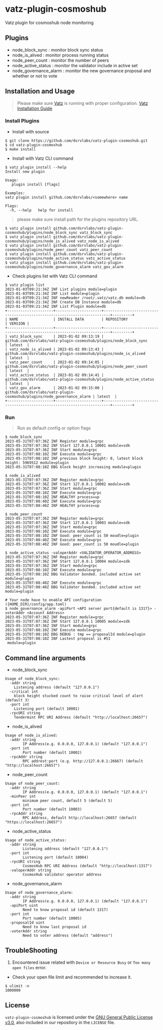 # vatz-plugin-cosmoshub
Vatz plugin for cosmoshub node monitoring

## Plugins
- node_block_sync : monitor block sync status
- node_is_alived : monitor process running status
- node_peer_count : monitor the number of peers
- node_active_status : monitor the validator include in active set
- node_governance_alarm : monitor the new governance proposal and whether or not to vote

## Installation and Usage
> Please make sure [Vatz](https://github.com/dsrvlabs/vatz) is running with proper configuration. [Vatz Installation Guide](https://github.com/dsrvlabs/vatz/blob/main/docs/installation.md)

### Install Plugins
- Install with source
```
$ git clone https://github.com/dsrvlabs/vatz-plugin-cosmoshub.git
$ cd vatz-plugin-cosmoshub
$ make install
```
- Install with Vatz CLI command
```
$ vatz plugin install --help
Install new plugin

Usage:
   plugin install [flags]

Examples:
vatz plugin install github.com/dsrvlabs/<somewhere> name

Flags:
  -h, --help   help for install
```
> please make sure install path for the plugins repository URL.
```
$ vatz plugin install github.com/dsrvlabs/vatz-plugin-cosmoshub/plugins/node_block_sync vatz_block_sync
$ vatz plugin install github.com/dsrvlabs/vatz-plugin-cosmoshub/plugins/node_is_alived vatz_node_is_alived
$ vatz plugin install github.com/dsrvlabs/vatz-plugin-cosmoshub/plugins/node_peer_count vatz_peer_count
$ vatz plugin install github.com/dsrvlabs/vatz-plugin-cosmoshub/plugins/node_active_status vatz_active_status
$ vatz plugin install github.com/dsrvlabs/vatz-plugin-cosmoshub/plugins/node_governance_alarm vatz_gov_alarm
```
- Check plugins list with Vatz CLI command
```
$ vatz plugin list
2023-01-03T09:21:34Z INF List plugins module=plugin
2023-01-03T09:21:34Z INF List module=plugin
2023-01-03T09:21:34Z INF newReader /root/.vatz/vatz.db module=db
2023-01-03T09:21:34Z INF Create DB Instance module=db
2023-01-03T09:21:34Z INF List Plugin module=db
+---------------------+---------------------+-------------------------------------------------------------------------+---------+
| NAME                | INSTALL DATA        | REPOSITORY                                                              | VERSION |
+---------------------+---------------------+-------------------------------------------------------------------------+---------+
| vatz_block_sync     | 2023-01-02 09:13:19 | github.com/dsrvlabs/vatz-plugin-cosmoshub/plugins/node_block_sync       | latest  |
| vatz_node_is_alived | 2023-01-02 09:13:43 | github.com/dsrvlabs/vatz-plugin-cosmoshub/plugins/node_is_alived        | latest  |
| vatz_peer_count     | 2023-01-02 09:14:05 | github.com/dsrvlabs/vatz-plugin-cosmoshub/plugins/node_peer_count       | latest  |
| vatz_active_status  | 2023-01-02 09:14:41 | github.com/dsrvlabs/vatz-plugin-cosmoshub/plugins/node_active_status    | latest  |
| vatz_gov_alarm      | 2023-01-02 09:15:00 | github.com/dsrvlabs/vatz-plugin-cosmoshub/plugins/node_governance_alarm | latest  |
+---------------------+---------------------+-------------------------------------------------------------------------+---------+
```

### Run
> Run as default config or option flags
```
$ node_block_sync
2023-05-31T07:07:36Z INF Register module=grpc
2023-05-31T07:07:36Z INF Start 127.0.0.1 10001 module=sdk
2023-05-31T07:07:36Z INF Start module=grpc
2023-05-31T07:08:10Z INF Execute module=grpc
2023-05-31T07:08:10Z INF previous block height: 0, latest block height: 5969512 module=plugin
2023-05-31T07:08:10Z DBG block height increasing module=plugin
```
```
$ node_is_alived
2023-05-31T07:07:36Z INF Register module=grpc
2023-05-31T07:07:36Z INF Start 127.0.0.1 10002 module=sdk
2023-05-31T07:07:36Z INF Start module=grpc
2023-05-31T07:08:10Z INF Execute module=grpc
2023-05-31T07:08:10Z INF HEALTHY process=up
2023-05-31T07:08:40Z INF Execute module=grpc
2023-05-31T07:08:40Z INF HEALTHY process=up
```
```
$ node_peer_count
2023-05-31T07:07:36Z INF Register module=grpc
2023-05-31T07:07:36Z INF Start 127.0.0.1 10003 module=sdk
2023-05-31T07:07:36Z INF Start module=grpc
2023-05-31T07:08:10Z INF Execute module=grpc
2023-05-31T07:08:10Z INF Good: peer_count is 50 moudle=plugin
2023-05-31T07:08:40Z INF Execute module=grpc
2023-05-31T07:08:40Z INF Good: peer_count is 50 moudle=plugin
```
```
$ node_active_status -valoperAddr <VALIDATOR_OPERATOR_ADDRESS>
2023-05-31T07:07:36Z INF Register module=grpc
2023-05-31T07:07:36Z INF Start 127.0.0.1 10004 module=sdk
2023-05-31T07:07:36Z INF Start module=grpc
2023-05-31T07:08:10Z INF Execute module=grpc
2023-05-31T07:08:10Z DBG Validator bonded. included active set module=plugin
2023-05-31T07:08:40Z INF Execute module=grpc
2023-05-31T07:08:40Z DBG Validator bonded. included active set module=plugin
```
```
# Your node have to enable API configuration ({HOME_DIR}/config/app.toml)
$ node_governance_alarm -apiPort <API server port{default is 1317}> -voterAddr <Account Address>
2023-05-31T07:07:36Z INF Register module=grpc
2023-05-31T07:07:36Z INF Start 127.0.0.1 10005 module=sdk
2023-05-31T07:07:36Z INF Start module=grpc
2023-05-31T07:08:10Z INF Execute module=grpc
2023-05-31T07:08:10Z DBG DEBUG : tmp == proposalId module=plugin
2023-05-31T07:08:10Z INF Lastest proposal is #51
 module=plugin
```
## Command line arguments
- node_block_sync
```
Usage of node_block_sync:
  -addr string
	Listening address (default "127.0.0.1")
  -critical int
	block height stucked count to raise critical level of alert (default 3)
  -port int
	Listening port (default 10001)
  -rpcURI string
	Tendermint RPC URI Address (default "http://localhost:26657")
```
- node_is_alived
```
Usage of node_is_alived:
  -addr string
    	IP Address(e.g. 0.0.0.0, 127.0.0.1) (default "127.0.0.1")
  -port int
    	Port number (default 10002)
  -rpcAddr string
    	RPC addrest:port (e.g. http://127.0.0.1:26667) (default "http://localhost:26657")
```
- node_peer_count
```
Usage of node_peer_count:
  -addr string
        IP Address(e.g. 0.0.0.0, 127.0.0.1) (default "127.0.0.1")
  -minPeer int
        minimum peer count, default 5 (default 5)
  -port int
        Port number (default 10003)
  -rpcAddr string
    	RPC Address, default http://localhost:26657 (default "https://localhost:26657")
```
- node_active_status
```
Usage of node_active_status:
  -addr string
    	Listening address (default "127.0.0.1")
  -port int
    	Listening port (default 10004)
  -rpcURI string
    	CosmosHub RPC URI Address (default "http://localhost:1317")
  -valoperAddr string
    	CosmosHub validator operator address
```
- node_governance_alarm
```
Usage of node_governance_alarm:
  -addr string
    	IP Address(e.g. 0.0.0.0, 127.0.0.1) (default "127.0.0.1")
  -apiPort uint
    	Need to know proposal id (default 1317)
  -port int
    	Port number (default 10005)
  -proposalId uint
    	Need to know last proposal id
  -voterAddr string
    	Need to voter address (default "address")
```

## TroubleShooting
1. Encountered issue related with `Device or Resource Busy` or `Too many open files` error.
 - Check your open file limit and recommended to increase it.
 ```
 $ ulimit -n
 1000000
 ```

## License

`vatz-plugin-cosmoshub` is licensed under the [GNU General Public License v3.0](https://www.gnu.org/licenses/gpl-3.0.en.html), also included in our repository in the `LICENSE` file.
